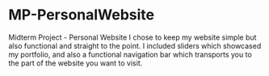 # MP-PersonalWebsite
Midterm Project - Personal Website 
I chose to keep my website simple but also functional and straight to the point. I included sliders which showcased my portfolio, and also a functional navigation bar which transports you to the part of the website you want to visit.
